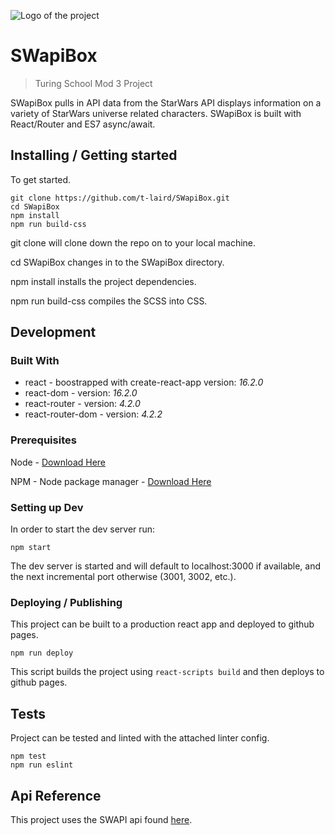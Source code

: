 ![Logo of the project](./swapi-box.png?raw=true)

# SWapiBox
> Turing School Mod 3 Project

SWapiBox pulls in API data from the StarWars API displays information on a variety of StarWars universe related characters. SWapiBox is built with React/Router and ES7 async/await.

## Installing / Getting started

To get started.

```shell
git clone https://github.com/t-laird/SWapiBox.git
cd SWapiBox
npm install
npm run build-css
```

git clone will clone down the repo on to your local machine.

cd SWapiBox changes in to the SWapiBox directory.

npm install installs the project dependencies.

npm run build-css compiles the SCSS into CSS.

## Development

### Built With
  * react - boostrapped with create-react-app version: *16.2.0*
  * react-dom - version: *16.2.0*
  * react-router - version: *4.2.0*
  * react-router-dom - version: *4.2.2*

### Prerequisites
Node - [Download Here](https://nodejs.org/en/download/current/)

NPM - Node package manager - [Download Here](https://www.npmjs.com/get-npm)


### Setting up Dev

In order to start the dev server run:

```shell
npm start
```

The dev server is started and will default to localhost:3000 if available, and the next incremental port otherwise (3001, 3002, etc.).


### Deploying / Publishing
This project can be built to a production react app and deployed to github pages.

```shell
npm run deploy
```

This script builds the project using `react-scripts build` and then deploys to github pages.

## Tests

Project can be tested and linted with the attached linter config.

```shell
npm test
npm run eslint
```

## Api Reference

This project uses the SWAPI api found [here](https://swapi.co/).
